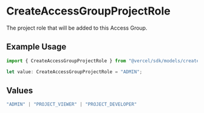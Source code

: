 # CreateAccessGroupProjectRole

The project role that will be added to this Access Group.

## Example Usage

```typescript
import { CreateAccessGroupProjectRole } from "@vercel/sdk/models/createaccessgroupprojectop.js";

let value: CreateAccessGroupProjectRole = "ADMIN";
```

## Values

```typescript
"ADMIN" | "PROJECT_VIEWER" | "PROJECT_DEVELOPER"
```